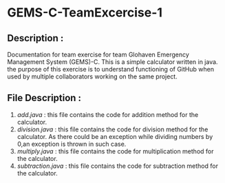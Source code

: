 # GEMS-C-TeamExcercise-1
## Description :
Documentation for team exercise for team Glohaven Emergency Management System (GEMS)-C. This is a simple calculator written in java. the purpose of this exercise is to understand functioning of GitHub when used by multiple collaborators working on the same project. 
## File Description : 
 1. *add.java* : this file contains the code for addition method for the calculator.
 2. *division.java*  : this file contains the code for division method for the calculator. As there could be an exception while dividing numbers by 0,an exception is       thrown in such case.
 3. *multiply.java*  : this file contains the code for multiplication method for the calculator.
 4. *subtraction.java* : this file contains the code for subtraction method for the calculator.
